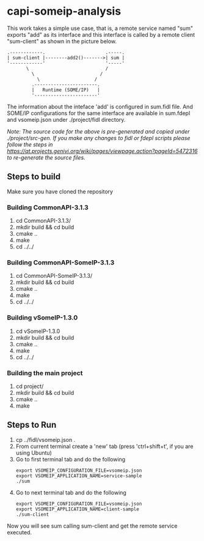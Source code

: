 # capi-someip-analysis

This work takes a simple use case, that is, a remote service named "sum" exports "add" as its interface and this interface is called by a remote client "sum-client" as shown in the picture below.

    .------------.                      .-----.
    | sum-client |--------add2()------->| sum |
    '------------'                      '-----'
           \                            /
             \                        /
               \                    /
             .-----------------------.
             |   Runtime (SOME/IP)   |
             '-----------------------'
              
The information about the inteface 'add' is configured in sum.fidl file. And SOME/IP configurations for the same interface are available in sum.fdepl and vsomeip.json under ./project/fidl directory.

*Note: The source code for the above is pre-generated and copied under ./project/src-gen. If you make any changes to fidl or fdepl scripts please follow the steps in https://at.projects.genivi.org/wiki/pages/viewpage.action?pageId=5472316 to re-generate the source files.*


## Steps to build
Make sure you have cloned the repository

### Building CommonAPI-3.1.3
1. cd CommonAPI-3.1.3/
2. mkdir build && cd build
3. cmake ..
4. make
5. cd ../../

### Building CommonAPI-SomeIP-3.1.3
1. cd CommonAPI-SomeIP-3.1.3/
2. mkdir build && cd build
3. cmake ..
4. make
5. cd ../../

### Building vSomeIP-1.3.0
1. cd vSomeIP-1.3.0
2. mkdir build && cd build
3. cmake ..
4. make
5. cd ../../

### Building the main project
1. cd project/
2. mkdir build && cd build
3. cmake ..
4. make


## Steps to Run
1. cp ../fidl/vsomeip.json .
2. From current terminal create a 'new' tab (press 'ctrl+shift+t', if you are using Ubuntu)
2. Go to first terminal tab and do the following  
    ```
    export VSOMEIP_CONFIGURATION_FILE=vsomeip.json  
    export VSOMEIP_APPLICATION_NAME=service-sample  
    ./sum  
     ```
3. Go to next terminal tab and do the following  
    ```
    export VSOMEIP_CONFIGURATION_FILE=vsomeip.json  
    export VSOMEIP_APPLICATION_NAME=client-sample  
    ./sum-client  
    ```
    
Now you will see sum calling sum-client and get the remote service executed.
